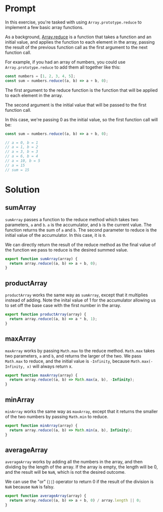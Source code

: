 # Prompt

In this exercise, you're tasked with using `Array.prototype.reduce` to implement a few basic array functions.

As a background, [Array.reduce](https://developer.mozilla.org/en-US/docs/Web/JavaScript/Reference/Global_Objects/Array/reduce) is a function that takes a function and an initial value, and applies the function to each element in the array, passing the result of the previous function call as the first argument to the next function call.

For example, if you had an array of numbers, you could use `Array.prototype.reduce` to add them all together like this:

```javascript
const numbers = [1, 2, 3, 4, 5];
const sum = numbers.reduce((a, b) => a + b, 0);
```

The first argument to the reduce function is the function that will be applied to each element in the array.

The second argument is the initial value that will be passed to the first function call.

In this case, we're passing 0 as the initial value, so the first function call will be:

```javascript
const sum = numbers.reduce((a, b) => a + b, 0);

// a = 0, b = 1
// a = 1, b = 2
// a = 3, b = 3
// a = 6, b = 4
// a = 10, b = 5
// a = 15
// sum = 15
```

# Solution

## sumArray

`sumArray` passes a function to the reduce method which takes two parameters, `a` and `b`. `a` is the accumulator, and `b` is the current value. The function returns the sum of `a` and `b`. The second parameter to reduce is the initial value of the accumulator. In this case, it is `0`.

We can directly return the result of the reduce method as the final value of the function we pass to reduce is the desired summed value.

```javascript
export function sumArray(array) {
  return array.reduce((a, b) => a + b, 0);
}
```

## productArray

`productArray` works the same way as `sumArray`, except that it multiplies instead of adding. Note the inital value of 1 for the accumulator allowing us to set off the base case with the first number in the array.

```javascript
export function productArray(array) {
  return array.reduce((a, b) => a * b, 1);
}
```

## maxArray

`maxArray` works by passing `Math.max` to the reduce method. `Math.max` takes two parameters, `a` and `b`, and returns the larger of the two. We pass `Math.max` to reduce, and the initial value is `-Infinity`, because `Math.max(-Infinity, x)` will always return x.

```javascript
export function maxArray(array) {
  return array.reduce((a, b) => Math.max(a, b), -Infinity);
}
```

## minArray

`minArray` works the same way as `maxArray`, except that it returns the smaller of the two numbers by passing `Math.min` to reduce.

```javascript
export function minArray(array) {
  return array.reduce((a, b) => Math.min(a, b), Infinity);
}
```

## averageArray

`averageArray` works by adding all the numbers in the array, and then dividing by the length of the array. If the array is empty, the length will be 0, and the result will be `NaN`, which is not the desired outcome.

We can use the "or" (`||`) operator to return 0 if the result of the division is `NaN` because `NaN` is falsy.

```javascript
export function averageArray(array) {
  return array.reduce((a, b) => a + b, 0) / array.length || 0;
}
```
